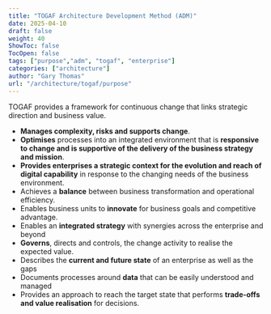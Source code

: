 ```yaml
---
title: "TOGAF Architecture Development Method (ADM)"
date: 2025-04-10
draft: false
weight: 40
ShowToc: false
TocOpen: false
tags: ["purpose","adm", "togaf", "enterprise"]
categories: ["architecture"]
author: "Gary Thomas"
url: "/architecture/togaf/purpose"
---
```

TOGAF provides a framework for continuous change that links strategic direction and business value.

- **Manages complexity, risks and supports change**.
- **Optimises** processes into an integrated environment that is **responsive to change and is supportive of the delivery of the business strategy and mission**.
- **Provides enterprises a strategic context for the evolution and reach of digital capability** in response to the changing needs of the business environment.
- Achieves a **balance** between business transformation and operational efficiency.
- Enables business units to **innovate** for business goals and competitive advantage.
- Enables an **integrated strategy** with synergies across the enterprise and beyond
- **Governs**, directs and controls, the change activity to realise the expected value.
- Describes the **current and future state** of an enterprise as well as the gaps
- Documents processes around **data** that can be easily understood and managed
- Provides an approach to reach the target state that performs **trade-offs and value realisation** for decisions.